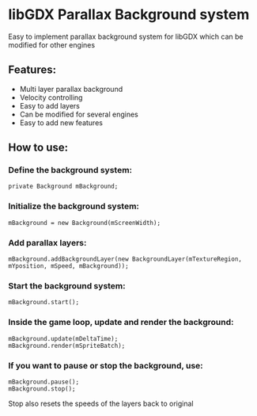 # libGDX Parallax Background system

Easy to implement parallax background system for libGDX which can be modified for other engines

## Features:
- Multi layer parallax background
- Velocity controlling
- Easy to add layers
- Can be modified for several engines
- Easy to add new features


## How to use:
### Define the background system:
```
private Background mBackground;
```

### Initialize the background system:
```
mBackground = new Background(mScreenWidth);
```

### Add parallax layers:
```
mBackground.addBackgroundLayer(new BackgroundLayer(mTextureRegion, mYposition, mSpeed, mBackground));
```

### Start the background system:
```
mBackground.start();
```

### Inside the game loop, update and render the background:
```
mBackground.update(mDeltaTime);
mBackground.render(mSpriteBatch);
```

### If you want to pause or stop the background, use:
```
mBackground.pause();
mBackground.stop();
```
Stop also resets the speeds of the layers back to original




